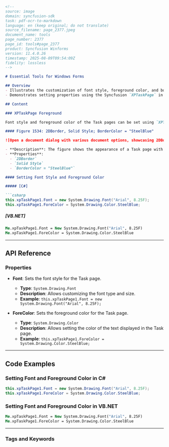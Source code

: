 ```markdown
<!--
source: image
domain: syncfusion-sdk
task: pdf-ocr-to-markdown
language: en (keep original; do not translate)
source_filename: page_2377.jpeg
document_name: tools
page_number: 2377
page_id: tools#page_2377
product: Syncfusion Winforms
version: 11.4.0.26
timestamp: 2025-08-09T09:54:09Z
fidelity: lossless
-->

# Essential Tools for Windows Forms

## Overview
- Illustrates the customization of font style, foreground color, and border style for Task pages in Windows Forms.
- Demonstrates setting properties using the Syncfusion `XPTaskPage` in C# and VB.NET.

## Content

### XPTaskPage Foreground

Font style and foreground color of the Task pages can be set using `XPTaskPage.Font` and `XPTaskPage.ForeColor` properties.

#### Figure 1534: 2DBorder, Solid Style; BorderColor = "SteelBlue"

![Open a document dialog with various document options, showcasing 2DBorder, Solid Style, and BorderColor set to SteelBlue](https://image.png)

- **Description**: The figure shows the appearance of a Task page with custom border styling.
- **Properties**:
  - `2DBorder`
  - `Solid Style`
  - `BorderColor = "SteelBlue"`

#### Setting Font Style and Foreground Color

##### [C#]

```csharp
this.xpTaskPage1.Font = new System.Drawing.Font("Arial", 8.25F);
this.xpTaskPage1.ForeColor = System.Drawing.Color.SteelBlue;
```

##### [VB.NET]

```vb
Me.xpTaskPage1.Font = New System.Drawing.Font("Arial", 8.25F)
Me.xpTaskPage1.ForeColor = System.Drawing.Color.SteelBlue
```

---

## API Reference

### Properties

- **Font**: Sets the font style for the Task page.
  - **Type**: `System.Drawing.Font`
  - **Description**: Allows customizing the font type and size.
  - **Example**: `this.xpTaskPage1.Font = new System.Drawing.Font("Arial", 8.25F);`

- **ForeColor**: Sets the foreground color for the Task page.
  - **Type**: `System.Drawing.Color`
  - **Description**: Allows setting the color of the text displayed in the Task page.
  - **Example**: `this.xpTaskPage1.ForeColor = System.Drawing.Color.SteelBlue;`

---

## Code Examples

### Setting Font and Foreground Color in C#

```csharp
this.xpTaskPage1.Font = new System.Drawing.Font("Arial", 8.25F);
this.xpTaskPage1.ForeColor = System.Drawing.Color.SteelBlue;
```

### Setting Font and Foreground Color in VB.NET

```vb
Me.xpTaskPage1.Font = New System.Drawing.Font("Arial", 8.25F)
Me.xpTaskPage1.ForeColor = System.Drawing.Color.SteelBlue
```

---

### Tags and Keywords
<!-- tags: [Syncfusion Winforms, XPTaskPage, Font, ForeColor, BorderStyle, SteelBlue] keywords: [Windows Forms, font style, foreground color, Task page, 2D border, solid style, customization] -->
```